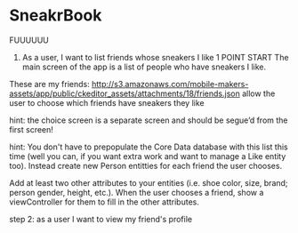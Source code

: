 SneakrBook
==========

FUUUUUU
1. As a user, I want to list friends whose sneakers I like
1 POINT START
The main screen of the app is a list of people who have sneakers I like.

These are my friends: http://s3.amazonaws.com/mobile-makers-assets/app/public/ckeditor_assets/attachments/18/friends.json allow the user to choose which friends have sneakers they like

hint: the choice screen is a separate screen and should be segue’d from the first screen!

hint: You don't have to prepopulate the Core Data database with this list this time (well you can, if you want extra work and want to manage a Like entity too). Instead create new Person entitties for each friend the user chooses.

Add at least two other attributes to your entities (i.e. shoe color, size, brand; person gender, height, etc.). When the user chooses a friend, show a viewController for them to fill in the other attributes.

step 2: as a user I want to view my friend's profile
